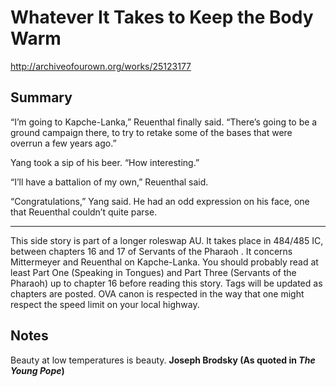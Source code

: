 # Whatever It Takes to Keep the Body Warm

http://archiveofourown.org/works/25123177

## Summary

“I’m going to Kapche-Lanka,” Reuenthal finally said. “There’s going to be a ground campaign there, to try to retake some of the bases that were overrun a few years ago.”

Yang took a sip of his beer. “How interesting.”

“I’ll have a battalion of my own,” Reuenthal said.

“Congratulations,” Yang said. He had an odd expression on his face, one that Reuenthal couldn’t quite parse.

-----------------

This side story is part of a longer roleswap AU. It takes place in 484/485 IC, between chapters 16 and 17 of Servants of the Pharaoh . It concerns Mittermeyer and Reuenthal on Kapche-Lanka. You should probably read at least Part One (Speaking in Tongues) and Part Three (Servants of the Pharaoh) up to chapter 16 before reading this story. Tags will be updated as chapters are posted. OVA canon is respected in the way that one might respect the speed limit on your local highway.

## Notes

Beauty at low temperatures is beauty.
**Joseph Brodsky
(As quoted in *The Young Pope*)**

